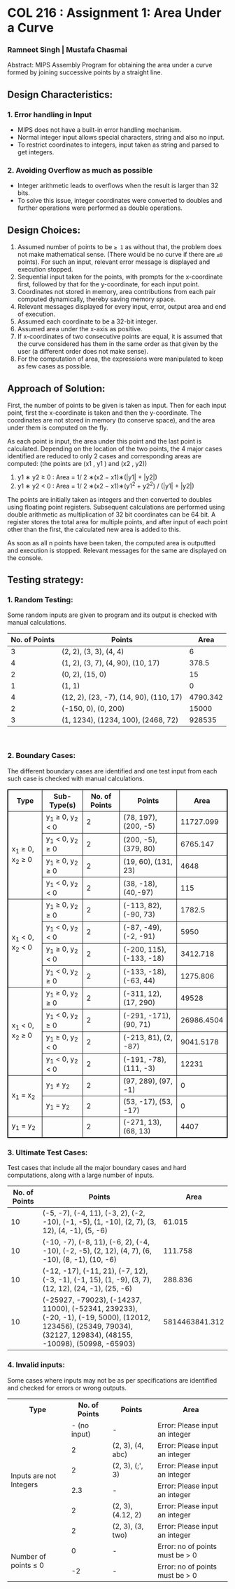 # COL 216 : Assignment 1: Area Under a Curve

### Ramneet Singh | Mustafa Chasmai

Abstract: MIPS Assembly Program for obtaining the area under a curve formed by joining successive points by a straight line.

## Design Characteristics:

### 1. Error handling in Input
 - MIPS does not have a built-in error handling mechanism.
 - Normal integer input allows special characters, string and also no input.
 - To restrict coordinates to integers, input taken as string and parsed to get integers.
 
### 2.  Avoiding Overflow as much as possible
- Integer arithmetic leads to overflows when the result is larger than 32 bits.
- To solve this issue, integer coordinates were converted to doubles and further operations were performed as double operations.

## Design Choices:

1. Assumed number of points to be ```≥ 1``` as without that, the problem does not make mathematical sense. (There would be no curve if there are ```≤0```  points). For such an input, relevant error message is displayed and execution stopped.
2. Sequential input taken for the points, with prompts for the x-coordinate first, followed by that for the y-coordinate, for each input point.
3. Coordinates not stored in memory, area contributions from each pair computed dynamically, thereby saving memory space.
4. Relevant messages displayed for every input, error, output area and end of execution.
5. Assumed each coordinate to be a 32-bit integer.
6. Assumed area under the x-axis as positive.
7. If x-coordinates of two consecutive points are equal, it is assumed that the curve considered has them in the same order as that given by the user (a different order does not make sense).
8. For the computation of area, the expressions were manipulated to keep as few cases as possible.


## Approach of Solution:

First, the number of points to be given is taken as input. Then for each input point, first the x-coordinate is taken and then the y-coordinate. The coordinates are not stored in memory (to conserve space), and the area under them is computed on the fly.

As each point is input, the area under this point and the last point is calculated. Depending on the location of the two points, the 4 major cases identified are reduced to only 2 cases and corresponding areas are computed: (the points are (x1 , y1 ) and (x2 , y2))

1. y1 ∗ y2 ≥ 0 : Area = 1/ 2 ∗(x2 − x1)∗(|y1| + |y2|)
2. y1 ∗ y2 < 0 : Area = 1/ 2 ∗(x2 − x1)∗(y1<sup>2</sup> + y2<sup>2</sup>) / (|y1| + |y2|)

The points are initially taken as integers and then converted to doubles using floating point registers. Subsequent calculations are performed using double arithmetic as multiplication of 32 bit coordinates can be 64 bit. A register stores the total area for multiple points, and after input of each point other than the first, the calculated new area is added to this.

As soon as all n points have been taken, the computed area is outputted and execution is stopped. Relevant messages for the same are displayed on the console.

## Testing strategy:

### 1. Random Testing:
Some random inputs are given to program and its output is checked with manual calculations.
	
| No. of Points | Points                                 | Area     |
|---------------|----------------------------------------|----------|
| 3             | (2, 2), (3, 3), (4, 4)                 | 6        |
| 4             | (1, 2), (3, 7), (4, 90), (10, 17)      | 378.5    |
| 2             | (0, 2), (15, 0)                        | 15       |
| 1             | (1, 1)                                 | 0        |
| 4             | (12, 2), (23, -7), (14, 90), (110, 17) | 4790.342 |
| 2             | (-150, 0), (0, 200)                    | 15000    |
| 3             | (1, 1234), (1234, 100), (2468, 72)     | 928535   |

<br />

### 2. Boundary Cases:

The different boundary cases are identified and one test input from each such case is checked with manual calculations.

<table style="border: 1px solid black;" rules="all">
    <tr>
        <th>Type</th>
        <th>Sub-Type(s)</th>
        <th>No. of Points</th>
        <th>Points</th>
        <th>Area</th>
    </tr>
    <tr>
        <td rowspan="4">x<sub>1</sub> &ge; 0, x<sub>2</sub> &ge; 0</td>
        <td>y<sub>1</sub> &ge; 0, y<sub>2</sub> < 0</td>
        <td>2</td>
        <td>(78, 197), (200, -5)</td>
        <td>11727.099</td>
    </tr>
    <tr>
        <td>y<sub>1</sub> < 0, y<sub>2</sub> &ge; 0</td>
        <td>2</td>
        <td>(200, -5), (379, 80)</td>
        <td>6765.147</td>
    </tr>
    <tr>
        <td>y<sub>1</sub> &ge; 0, y<sub>2</sub> &ge; 0</td>
        <td>2</td>
        <td>(19, 60), (131, 23)</td>
        <td>4648</td>
    </tr>
    <tr>
        <td>y<sub>1</sub> < 0, y<sub>2</sub> < 0</td>
        <td>2</td>
        <td>(38, -18), (40,-97)</td>
        <td>115</td>
    </tr>
    <tr>
        <td rowspan="4">x<sub>1</sub> < 0, x<sub>2</sub> < 0</td>
        <td>y<sub>1</sub> &ge; 0, y<sub>2</sub> &ge; 0</td>
        <td>2</td>
        <td>(-113, 82), (-90, 73)</td>
        <td>1782.5</td>
    </tr>
    <tr>
        <td>y<sub>1</sub> < 0, y<sub>2</sub> < 0</td>
        <td>2</td>
        <td>(-87, -49), (-2, -91)</td>
        <td>5950</td>
    </tr>
    <tr>
        <td>y<sub>1</sub> &ge; 0, y<sub>2</sub> < 0</td>
        <td>2</td>
        <td>(-200, 115), (-133, -18)</td>
        <td>3412.718</td>
    </tr>
    <tr>
        <td>y<sub>1</sub> < 0, y<sub>2</sub> &ge; 0</td>
        <td>2</td>
        <td>(-133, -18), (-63, 44)</td>
        <td>1275.806</td>
    </tr>
    <tr>
        <td rowspan="4">x<sub>1</sub> < 0, x<sub>2</sub> &ge; 0</td>
        <td>y<sub>1</sub> &ge; 0, y<sub>2</sub> &ge; 0</td>
        <td>2</td>
        <td>(-311, 12), (17, 290)</td>
        <td>49528</td>
    </tr>
    <tr>
        <td>y<sub>1</sub> < 0, y<sub>2</sub> &ge; 0</td>
        <td>2</td>
        <td>(-291, -171), (90, 71)</td>
        <td>26986.4504</td>
    </tr>
    <tr>
        <td>y<sub>1</sub> &ge; 0, y<sub>2</sub> < 0</td>
        <td>2</td>
        <td>(-213, 81), (2, -87)</td>
        <td>9041.5178</td>
    </tr>
    <tr>
        <td>y<sub>1</sub> < 0, y<sub>2</sub> < 0</td>
        <td>2</td>
        <td>(-191, -78), (111, -3)</td>
        <td>12231</td>
    </tr>
    <tr>
        <td rowspan="2">x<sub>1</sub> = x<sub>2</sub></td>
        <td>y<sub>1</sub> &ne; y<sub>2</td>
        <td>2</td>
        <td>(97, 289), (97, -1)</td>
        <td>0</td>
    </tr>
    <tr>
        <td>y<sub>1</sub> = y<sub>2</td>
        <td>2</td>
        <td>(53, -17), (53, -17)</td>
        <td>0</td>
    </tr>
    <tr>
        <td rowspan="1">y<sub>1</sub> = y<sub>2</td>
        <td></td>
        <td>2</td>
        <td>(-271, 13), (68, 13)</td>
        <td>4407</td>
    </tr>
</table>

### 3. Ultimate Test Cases:
Test cases that include all the major boundary cases and hard computations, along with a
large number of inputs.

| No. of Points | Points                                                                                                                                                          | Area           |
|---------------|-----------------------------------------------------------------------------------------------------------------------------------------------------------------|----------------|
| 10            | (-5, -7), (-4, 11), (-3, 2), (-2, -10), (-1, -5), (1, -10), (2, 7), (3, 12), (4, -1), (5, -6)                                                               | 61.015         |
| 10            | (-10, -7), (-8, 11), (-6, 2), (-4, -10), (-2, -5), (2, 12), (4, 7), (6, -10), (8, -1), (10, -6)                                                               | 111.758        |
| 10            | (-12, -17), (-11, 21), (-7, 12), (-3, -1), (-1, 15), (1, -9), (3, 7), (12, 12), (24, -1), (25, -6)                                                              | 288.836        |
| 10            | (-25927, -79023), (-14237, 11000), (-52341, 239233), (-20, -1), (-19, 5000), (12012, 123456), (25349, 79034), (32127, 129834), (48155, -10098), (50998, -65903) | 5814463841.312 |


### 4. Invalid inputs:

Some cases where inputs may not be as per specifications are identified and checked for errors or wrong outputs.

<table>
    <tr>
        <th>Type</th>
        <th>No. of Points</th>
        <th>Points</th>
        <th>Area</th>
    </tr>
    <tr>
        <td rowspan="6">Inputs are not Integers</td>
        <td>- (no input)</td>
        <td>-</td>
        <td>Error: Please input an integer</td>
    </tr>
    <tr>
        <td>2</td>
        <td>(2, 3), (4, abc)</td>
        <td>Error: Please input an integer</td>
    </tr>
    <tr>
        <td>2</td>
        <td>(2, 3), (;', 3)</td>
        <td>Error: Please input an integer</td>
    </tr>
    <tr>
        <td>2.3</td>
        <td>-</td>
        <td>Error: Please input an integer</td>
    </tr>
    <tr>
        <td>2</td>
        <td>(2, 3), (4.12, 2)</td>
        <td>Error: Please input an integer</td>
    </tr>
    <tr>
        <td>2</td>
        <td>(2, 3), (3, two)</td>
        <td>Error: Please input an integer</td>
    </tr>
    <tr>
        <td rowspan="2">Number of points &leq; 0</td>
        <td>0</td>
        <td>-</td>
        <td>Error: no of points must be &gt; 0</td>
    </tr>
    <tr>
        <td>-2</td>
        <td>-</td>
        <td>Error: no of points must be &gt; 0</td>
    </tr>
</table>

